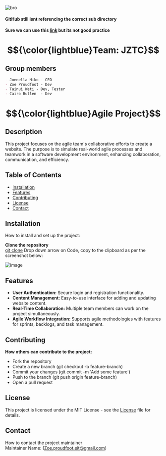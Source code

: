 
![bro](https://github.com/zoeannp/jztc_group_project/assets/88637263/32ceba3a-4a0f-4f7c-bd73-88c029bd6c43)
#### GitHub still isnt referencing the correct sub directory
#### Sure we can use this [link](https://zoeannp.github.io/jztc_group_project/jztc_group_project-new/WebsiteApplication/Agile-main/index.html) but its not good practice

# $${\color{lightblue}Team: JZTC}$$

## Group members
~~~md
- Joenella Hiko - CEO
- Zoe Proudfoot - Dev
- Tainui Weti - Dev, Tester
- Cairo Bullen  - Dev
~~~

# $${\color{lightblue}Agile Project}$$
## Description
This project focuses on the agile team's collaborative efforts to create a website. The purpose is to simulate real-world agile processes and teamwork in a software development environment, enhancing collaboration, communication, and efficiency.

## Table of Contents
- [Installation](#installation)
- [Features](#features)
- [Contributing](#contributing)
- [License](#license)
- [Contact](#Contact)

## Installation
How to install and set up the project: <br> 

**Clone the repository**  
[git clone](https://github.com/zoeannp/jztc_group_project/tree/main/jztc_group_project-new)
Drop down arrow on Code, copy to the clipboard as per the screenshot below: <br> 

![image](https://github.com/zoeannp/jztc_group_project/assets/161780040/f1d8e07e-2192-43ea-b764-b3eacb4c402a)









## Features
* **User Authentication:** Secure login and registration functionality.
* **Content Management:** Easy-to-use interface for adding and updating website content.
* **Real-Time Collaboration:** Multiple team members can work on the project simultaneously.
* **Agile Workflow Integration:** Supports agile methodologies with features for sprints, backlogs, and task management.

## Contributing

**How others can contribute to the project:** <br> 

* Fork the repository
* Create a new branch (git checkout -b feature-branch)
* Commit your changes (git commit -m 'Add some feature')
* Push to the branch (git push origin feature-branch)
* Open a pull request

## License
This project is licensed under the MIT License - see the [License](https://github.com/zoeannp/jztc_group_project/blob/main/LICENSE) file for details.

## Contact
How to contact the project maintainer <br> 
Maintainer Name: (Zoe.proudfoot.eit@gmail.com)






